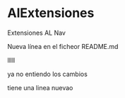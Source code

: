 # AlExtensiones
Extensiones AL Nav

Nueva línea en el ficheor README.md


lllll

ya no entiendo los cambios

tiene una linea nuevao
